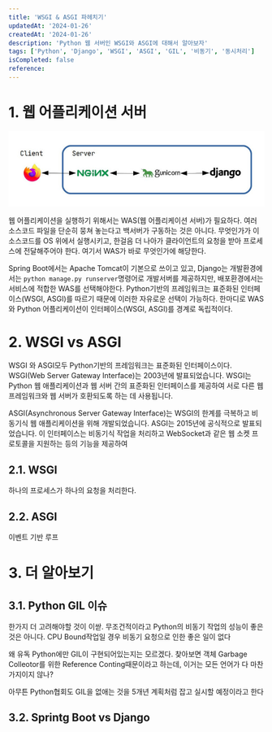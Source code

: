 ```yaml
---
title: 'WSGI & ASGI 파헤치기'
updatedAt: '2024-01-26'
createdAt: '2024-01-26'
description: 'Python 웹 서버인 WSGI와 ASGI에 대해서 알아보자'
tags: ['Python', 'Django', 'WSGI', 'ASGI', 'GIL', '비동기', '동시처리']
isCompleted: false
reference:
---
```


# 1. 웹 어플리케이션 서버

<img src="./images/gunicorn.jpg" alt="Gunicorn의 역할">

웹 어플리케이션을 실행하기 위해서는 WAS(웹 어플리케이션 서버)가 필요하다. 여러 소스코드 파일을 단순히 뭉쳐 놓는다고 백서버가 구동하는 것은 아니다. 무엇인가가 이 소스코드를 OS 위에서 실행시키고, 한걸음 더 나아가 클라이언트의 요청을 받아 프로세스에 전달해주어야 한다. 여기서 WAS가 바로 무엇인가에 해당한다.

Spring Boot에서는 Apache Tomcat이 기본으로 쓰이고 있고, Django는 개발환경에서는 `python manage.py runserver`명령어로 개발서버를 제공하지만, 배포환경에서는 서비스에 적합한 WAS를 선택해야한다. Python기반의 프레임워크는 표준화된 인터페이스(WSGI, ASGI)를 따르기 때문에 이러한 자유로운 선택이 가능하다. 한마디로 WAS 와 Python 어플리케이션이 인터페이스(WSGI, ASGI)를 경계로 독립적이다.

# 2. WSGI vs ASGI

WSGI 와 ASGI모두 Python기반의 프레임워크는 표준화된 인터페이스이다. WSGI(Web Server Gateway Interface)는 2003년에 발표되었습니다. WSGI는 Python 웹 애플리케이션과 웹 서버 간의 표준화된 인터페이스를 제공하여 서로 다른 웹 프레임워크와 웹 서버가 호환되도록 하는 데 사용됩니다.

ASGI(Asynchronous Server Gateway Interface)는 WSGI의 한계를 극복하고 비동기식 웹 애플리케이션을 위해 개발되었습니다. ASGI는 2015년에 공식적으로 발표되었습니다. 이 인터페이스는 비동기식 작업을 처리하고 WebSocket과 같은 웹 소켓 프로토콜을 지원하는 등의 기능을 제공하여

## 2.1. WSGI

하나의 프로세스가 하나의 요청을 처리한다.

## 2.2. ASGI

이벤트 기반 루프

# 3. 더 알아보기

## 3.1. Python GIL 이슈

한가지 더 고려해야할 것이 이싿. 무조건적이라고 Python의 비동기 작업의 성능이 좋은 것은 아니다. CPU Bound작업일 경우 비동기 요청으로 인한 좋은 일이 없다

왜 유독 Python에만 GIL이 구현되어있는지는 모르겠다. 찾아보면 객체 Garbage Colleotor를 위한 Reference Conting때문이라고 하는데, 이거는 모든 언어가 다 마찬가지이지 않나?

아무튼 Python협회도 GIL을 없애는 것을 5개년 계획처럼 잡고 실시할 예정이라고 한다

## 3.2. Sprintg Boot vs Django
